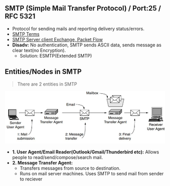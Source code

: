 ## SMTP (Simple Mail Transfer Protocol) / Port:25 / RFC 5321
- Protocol for sending mails and reporting delivery status/errors.
- [SMTP Terms](Terms.md)
- [SMTP Server client Exchange, Packet Flow](Packet_Flow.md)
- **Disadv:** No authentication, SMTP sends ASCII data, sends message as clear text(no Encryption).
  - Solution: ESMTP(Extended SMTP)

## Entities/Nodes in SMTP
> There are 2 entities in SMTP
<img src="smtp-architecture.JPG" width=600 />

- **1. User Agent/Email Reader(Outlook/Gmail/Thunderbird etc):** Allows people to read/send/compose/search mail.
- **2. Message Transfer Agent:** 
  - Transfers messages from source to destination.
  - Runs on  mail server machines. Uses SMTP to send mail from sender to reciever
